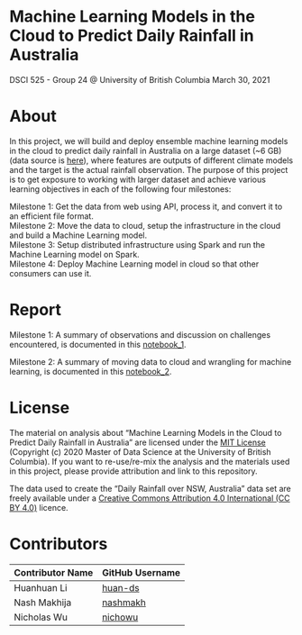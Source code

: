 Machine Learning Models in the Cloud to Predict Daily Rainfall in
Australia
================
DSCI 525 - Group 24 @ University of British Columbia
March 30, 2021

# About

In this project, we will build and deploy ensemble machine learning
models in the cloud to predict daily rainfall in Australia on a large
dataset (\~6 GB) (data source is
[here](https://figshare.com/articles/dataset/Daily_rainfall_over_NSW_Australia/14096681)),
where features are outputs of different climate models and the target is
the actual rainfall observation. The purpose of this project is to get
exposure to working with larger dataset and achieve various learning
objectives in each of the following four milestones:

Milestone 1: Get the data from web using API, process it, and convert it
to an efficient file format.  
Milestone 2: Move the data to cloud, setup the infrastructure in the
cloud and build a Machine Learning model.  
Milestone 3: Setup distributed infrastructure using Spark and run the
Machine Learning model on Spark.  
Milestone 4: Deploy Machine Learning model in cloud so that other
consumers can use it.

# Report

Milestone 1: A summary of observations and discussion on challenges
encountered, is documented in this
[notebook_1](notebooks/rainfall_eda.ipynb).

Milestone 2: A summary of moving data to cloud and wrangling for 
machine learning, is documented in this
[notebook_2](notebooks/milestone_2.ipynb).

# License

The material on analysis about “Machine Learning Models in the Cloud to
Predict Daily Rainfall in Australia” are licensed under the [MIT
License](https://github.com/git/git-scm.com/blob/main/MIT-LICENSE.txt)
(Copyright (c) 2020 Master of Data Science at the University of British
Columbia). If you want to re-use/re-mix the analysis and the materials
used in this project, please provide attribution and link to this
repository.

The data used to create the “Daily Rainfall over NSW, Australia” data
set are freely available under a [Creative Commons Attribution 4.0
International (CC BY 4.0)](https://creativecommons.org/licenses/by/4.0/)
licence.

# Contributors

| Contributor Name | GitHub Username                         |
|------------------|-----------------------------------------|
| Huanhuan Li      | [huan-ds](https://github.com/huan-ds)   |
| Nash Makhija     | [nashmakh](https://github.com/nashmakh) |
| Nicholas Wu      | [nichowu](https://github.com/nichowu)   |

